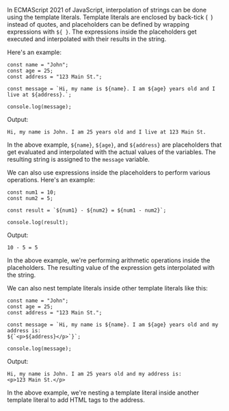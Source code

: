In ECMAScript 2021 of JavaScript, interpolation of strings can be done using the template literals. Template literals are enclosed by back-tick (` `) instead of quotes, and placeholders can be defined by wrapping expressions with `${ }`. The expressions inside the placeholders get executed and interpolated with their results in the string.

Here's an example:

```
const name = "John";
const age = 25;
const address = "123 Main St.";

const message = `Hi, my name is ${name}. I am ${age} years old and I live at ${address}.`;

console.log(message);
```

Output:

```
Hi, my name is John. I am 25 years old and I live at 123 Main St.
```

In the above example, `${name}`, `${age}`, and `${address}` are placeholders that get evaluated and interpolated with the actual values of the variables. The resulting string is assigned to the `message` variable.

We can also use expressions inside the placeholders to perform various operations. Here's an example:

```
const num1 = 10;
const num2 = 5;

const result = `${num1} - ${num2} = ${num1 - num2}`;

console.log(result);
```

Output:

```
10 - 5 = 5
```

In the above example, we're performing arithmetic operations inside the placeholders. The resulting value of the expression gets interpolated with the string.

We can also nest template literals inside other template literals like this:

```
const name = "John";
const age = 25;
const address = "123 Main St.";

const message = `Hi, my name is ${name}. I am ${age} years old and my address is: 
${`<p>${address}</p>`}`;

console.log(message);
```

Output:

```
Hi, my name is John. I am 25 years old and my address is:
<p>123 Main St.</p>
```

In the above example, we're nesting a template literal inside another template literal to add HTML tags to the address.